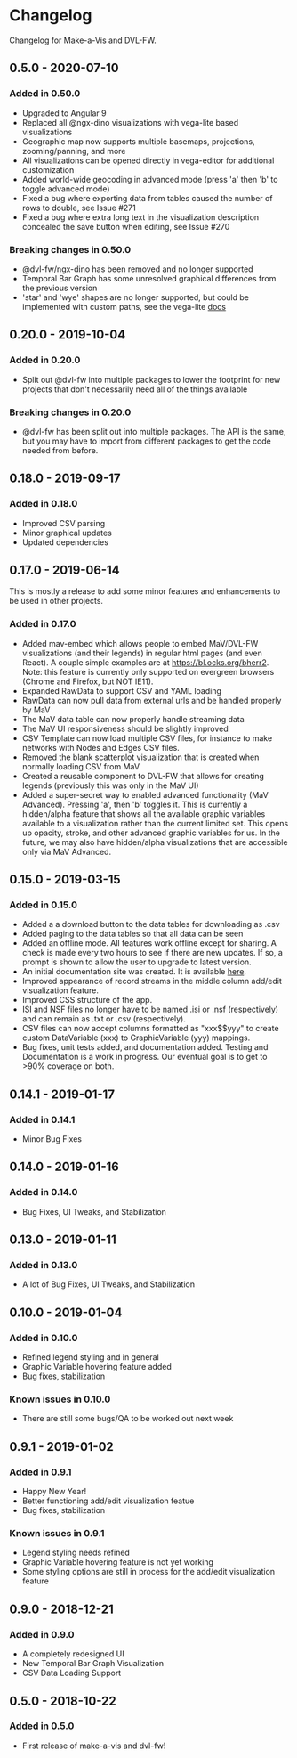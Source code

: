 # Changelog

Changelog for Make-a-Vis and DVL-FW.

## 0.5.0 - 2020-07-10

### Added in 0.50.0

- Upgraded to Angular 9
- Replaced all @ngx-dino visualizations with vega-lite based visualizations
- Geographic map now supports multiple basemaps, projections, zooming/panning, and more
- All visualizations can be opened directly in vega-editor for additional customization
- Added world-wide geocoding in advanced mode (press 'a' then 'b' to toggle advanced mode)
- Fixed a bug where exporting data from tables caused the number of rows to double, see Issue #271
- Fixed a bug where extra long text in the visualization description concealed the save button when editing, see Issue #270

### Breaking changes in 0.50.0

- @dvl-fw/ngx-dino has been removed and no longer supported
- Temporal Bar Graph has some unresolved graphical differences from the previous version
- 'star' and 'wye' shapes are no longer supported, but could be implemented with custom paths, see the vega-lite [docs](https://vega.github.io/vega-lite/docs/point.html#properties)

## 0.20.0 - 2019-10-04

### Added in 0.20.0

- Split out @dvl-fw into multiple packages to lower the footprint for new projects that don't necessarily need all of the things available

### Breaking changes in 0.20.0

- @dvl-fw has been split out into multiple packages. The API is the same, but you may have to import from different packages to get the code needed from before.

## 0.18.0 - 2019-09-17

### Added in 0.18.0

- Improved CSV parsing
- Minor graphical updates
- Updated dependencies

## 0.17.0 - 2019-06-14

This is mostly a release to add some minor features and enhancements to be used in other projects.

### Added in 0.17.0

- Added mav-embed which allows people to embed MaV/DVL-FW visualizations (and their legends) in regular html pages (and even React). A couple simple examples are at <https://bl.ocks.org/bherr2>. Note: this feature is currently only supported on evergreen browsers (Chrome and Firefox, but NOT IE11).
- Expanded RawData to support CSV and YAML loading
- RawData can now pull data from external urls and be handled properly by MaV
- The MaV data table can now properly handle streaming data
- The MaV UI responsiveness should be slightly improved
- CSV Template can now load multiple CSV files, for instance to make networks with Nodes and Edges CSV files.
- Removed the blank scatterplot visualization that is created when normally loading CSV from MaV
- Created a reusable component to DVL-FW that allows for creating legends (previously this was only in the MaV UI)
- Added a super-secret way to enabled advanced functionality (MaV Advanced). Pressing 'a', then 'b' toggles it. This is currently a hidden/alpha feature that shows all the available graphic variables available to a visualization rather than the current limited set. This opens up opacity, stroke, and other advanced graphic variables for us. In the future, we may also have hidden/alpha visualizations that are accessible only via MaV Advanced.

## 0.15.0 - 2019-03-15

### Added in 0.15.0

- Added a a download button to the data tables for downloading as .csv
- Added paging to the data tables so that all data can be seen
- Added an offline mode. All features work offline except for sharing. A check is made every two hours to see if there are new updates. If so, a prompt is shown to allow the user to upgrade to latest version.
- An initial documentation site was created. It is available [here](https://make-a-vis.netlify.app/docs/).
- Improved appearance of record streams in the middle column add/edit visualization feature.
- Improved CSS structure of the app.
- ISI and NSF files no longer have to be named .isi or .nsf (respectively) and can remain as .txt or .csv (respectively).
- CSV files can now accept columns formatted as "xxx$$yyy" to create custom DataVariable (xxx) to GraphicVariable (yyy) mappings.
- Bug fixes, unit tests added, and documentation added. Testing and Documentation is a work in progress. Our eventual goal is to get to >90% coverage on both.

## 0.14.1 - 2019-01-17

### Added in 0.14.1

- Minor Bug Fixes

## 0.14.0 - 2019-01-16

### Added in 0.14.0

- Bug Fixes, UI Tweaks, and Stabilization

## 0.13.0 - 2019-01-11

### Added in 0.13.0

- A lot of Bug Fixes, UI Tweaks, and Stabilization

## 0.10.0 - 2019-01-04

### Added in 0.10.0

- Refined legend styling and in general
- Graphic Variable hovering feature added
- Bug fixes, stabilization

### Known issues in 0.10.0

- There are still some bugs/QA to be worked out next week

## 0.9.1 - 2019-01-02

### Added in 0.9.1

- Happy New Year!
- Better functioning add/edit visualization featue
- Bug fixes, stabilization

### Known issues in 0.9.1

- Legend styling needs refined
- Graphic Variable hovering feature is not yet working
- Some styling options are still in process for the add/edit visualization feature

## 0.9.0 - 2018-12-21

### Added in 0.9.0

- A completely redesigned UI
- New Temporal Bar Graph Visualization
- CSV Data Loading Support

## 0.5.0 - 2018-10-22

### Added in 0.5.0

- First release of make-a-vis and dvl-fw!
